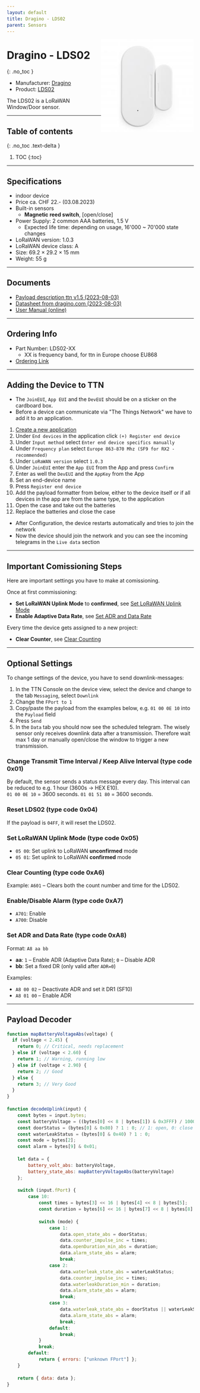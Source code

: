 ```yaml
---
layout: default
title: Dragino - LDS02
parent: Sensors
---
```


<img src="https://github.com/hslu-ige-laes/lora-devices-ttn/raw/master/docs/sensors/dragino-lds02_01.jpg" width="250" align="right">

# Dragino - LDS02
{: .no_toc }

- Manufacturer: <a href="https://www.dragino.com/" target="_blank">Dragino</a>
- Product: <a href="https://www.dragino.com/products/lorawan-nb-iot-door-sensor-water-leak/item/181-lds02.html" target="_blank">LDS02</a>

The LDS02 is a LoRaWAN Window/Door sensor.

---

## Table of contents
{: .no_toc .text-delta }

1. TOC
{:toc}

---

## Specifications
- indoor device
- Price ca. CHF 22.- (03.08.2023)
- Built-in sensors
  - <b>Magnetic reed switch</b>, [open/close]
- Power Supply: 2 common AAA batteries, 1.5 V
  - Expected life time: depending on usage, 16'000 ~ 70'000 state changes
- LoRaWAN version: 1.0.3
- LoRaWAN device class: A
- Size: 69.2 × 29.2 × 15 mm
- Weight: 55 g

---
## Documents
- [Payload description ttn v1.5 (2023-08-03)](https://github.com/hslu-ige-laes/lora-devices-ttn/raw/master/docs/sensors/dragino-lds02_04.txt)
- [Datasheet from dragino.com (2023-08-03)](https://github.com/hslu-ige-laes/lora-devices-ttn/raw/master/docs/sensors/dragino-lds02_02.pdf)
- <a href="http://wiki.dragino.com/xwiki/bin/view/Main/User%20Manual%20for%20LoRaWAN%20End%20Nodes/LDS02%20-%20LoRaWAN%20Door%20Sensor%20User%20Manual/" target="_blank">User Manual (online)</a>

---

## Ordering Info
- Part Number: LDS02-XX
  - XX is frequency band, for ttn in Europe choose EU868
- [Ordering Link](https://www.bastelgarage.ch/lds02-lorawan-door-fenster-sensor-node-868mhz)

---

## Adding the Device to TTN
- The `JoinEUI`, `App EUI` and the `DevEUI` should be on a sticker on the cardboard box.
- Before a device can communicate via "The Things Network" we have to add it to an application.<br>

1. [Create a new application](https://hslu-ige-laes.github.io/lora-devices-ttn/docs/getting_started#create-a-new-application)
2. Under `End devices` in the application click `(+) Register end device`
3. Under `Input method` select `Enter end device specifics manually`
4. Under `Frequency plan` select `Europe 863-870 Mhz (SF9 for RX2 - recommended)`
5. Under `LoRaWAN version` select `1.0.3`
5. Under `JoinEUI` enter the `App EUI` from the App and press `Confirm`
6. Enter as well the `DevEUI` and the `AppKey` from the App
7. Set an end-device name
8. Press `Register end device`
9. Add the payload formatter from below, either to the device itself or if all devices in the app are from the same type, to the application
10. Open the case and take out the batteries
11. Replace the batteries and close the case

- After Configuration, the device restarts automatically and tries to join the network
- Now the device should join the network and you can see the incoming telegrams in the `Live data` section

---

## Important Comissioning Steps
Here are important settings you have to make at comissioning.

Once at first commissioning:
- **Set LoRaWAN Uplink Mode** to **confirmed**, see [Set LoRaWAN Uplink Mode]( #set-lorawan-uplink-mode-type-code-0x05 )
- **Enable Adaptive Data Rate**, see [Set ADR and Data Rate](#set-adr-and-data-rate-type-code-0xa8)

Every time the device gets assigned to a new project:
- **Clear Counter**, see [Clear Counting]( #clear-counting-type-code-0xa6 ) 

---

## Optional Settings

To change settings of the device, you have to send downlink-messages:

1. In the TTN Console on the device view, select the device and change to the tab `Messaging`, select `Downlink`
2. Change the `FPort to 1`
3. Copy/paste the payload from the examples below, e.g. `01 00 0E 10` into the `Payload` field
4. Press `Send`
5. In the `Data` tab you should now see the scheduled telegram. The wisely sensor only receives downlink data after a transmission. Therefore wait max 1 day or manually open/close the window to trigger a new transmission.

### Change Transmit Time Interval / Keep Alive Interval (type code 0x01)
By default, the sensor sends a status message every day. This interval can be reduced to e.g. 1 hour (3600s -> HEX E10).  
`01 00 0E 10` = 3600 seconds.
`01 01 51 80` = 3600 seconds.

### Reset LDS02 (type code 0x04)
If the payload is `04FF`, it will reset the LDS02.

### Set LoRaWAN Uplink Mode (type code 0x05)
- `05 00`: Set uplink to LoRaWAN **unconfirmed** mode  
- `05 01`: Set uplink to LoRaWAN **confirmed** mode

### Clear Counting (type code 0xA6)
Example: `A601` – Clears both the count number and time for the LDS02.

### Enable/Disable Alarm (type code 0xA7)
- `A701`: Enable
- `A700`: Disable

### Set ADR and Data Rate (type code 0xA8)
Format: `A8 aa bb`  
- **aa**: `1` – Enable ADR (Adaptive Data Rate); `0` – Disable ADR 
- **bb**: Set a fixed DR (only valid after `ADR=0`)  

Examples:
- `A8 00 02` – Deactivate ADR and set it DR1 (SF10)
- `A8 01 00` – Enable ADR

---

## Payload Decoder

```javascript
function mapBatteryVoltageAbs(voltage) {
  if (voltage < 2.45) {
    return 0; // Critical, needs replacement
  } else if (voltage < 2.60) {
    return 1; // Warning, running low
  } else if (voltage < 2.90) {
    return 2; // Good
  } else {
    return 3; // Very Good
  }
}

function decodeUplink(input) {
    const bytes = input.bytes;
    const batteryVoltage = ((bytes[0] << 8 | bytes[1]) & 0x3FFF) / 1000;
    const doorStatus = (bytes[0] & 0x80) ? 1 : 0; // 1: open, 0: close
    const waterLeakStatus = (bytes[0] & 0x40) ? 1 : 0;
    const mode = bytes[2];
    const alarm = bytes[9] & 0x01;
  
    let data = {
        battery_volt_abs: batteryVoltage,
        battery_state_abs: mapBatteryVoltageAbs(batteryVoltage)
    };

    switch (input.fPort) {
        case 10:
            const times = bytes[3] << 16 | bytes[4] << 8 | bytes[5];
            const duration = bytes[6] << 16 | bytes[7] << 8 | bytes[8]; // units: min

            switch (mode) {
                case 1: 
                    data.open_state_abs = doorStatus;
                    data.counter_impulse_inc = times;
                    data.openDuration_min_abs = duration;
                    data.alarm_state_abs = alarm;
                    break;
                case 2: 
                    data.waterleak_state_abs = waterLeakStatus;
                    data.counter_impulse_inc = times;
                    data.waterleakDuration_min = duration;
                    data.alarm_state_abs = alarm;
                    break;
                case 3: 
                    data.waterleak_state_abs = doorStatus || waterLeakStatus;
                    data.alarm_state_abs = alarm;
                    break;
                default:
                    break;
            }
            break;
        default:
            return { errors: ["unknown FPort"] };
    }

    return { data: data };
}

```